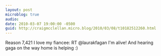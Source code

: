 ```yaml
---
layout: post
microblog: true
audio: 
date: 2010-03-07 19:00:00 -0500
guid: http://craigmcclellan.micro.blog/2010/03/08/t10182512260.html
---
```

Reason 7,421 I love my fiancee: RT @laurakfagan I'm alive! And hearing gaga on the way home is helping :)
